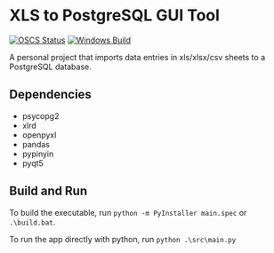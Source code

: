 # XLS to PostgreSQL GUI Tool

[![OSCS Status](https://www.oscs1024.com/platform/badge/JerryAZR/xls2pgsql.svg?size=small)](https://www.oscs1024.com/project/JerryAZR/xls2pgsql?ref=badge_small)
[![Windows Build](https://github.com/JerryAZR/xls2pgsql/actions/workflows/windows-build.yml/badge.svg)](https://github.com/JerryAZR/xls2pgsql/actions/workflows/windows-build.yml)

A personal project that imports data entries in xls/xlsx/csv sheets to a PostgreSQL database.

## Dependencies

* psycopg2
* xlrd
* openpyxl
* pandas
* pypinyin
* pyqt5

## Build and Run

To build the executable, run `python -m PyInstaller main.spec` or `.\build.bat`.

To run the app directly with python, run `python .\src\main.py`

